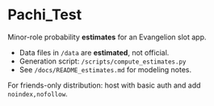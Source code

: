 # Pachi_Test

Minor-role probability **estimates** for an Evangelion slot app.
- Data files in `/data` are **estimated**, not official.
- Generation script: `/scripts/compute_estimates.py`
- See `/docs/README_estimates.md` for modeling notes.

For friends-only distribution: host with basic auth and add `noindex,nofollow`.
